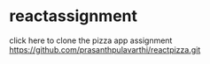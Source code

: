 # reactassignment


click here to clone the pizza app assignment https://github.com/prasanthpulavarthi/reactpizza.git


